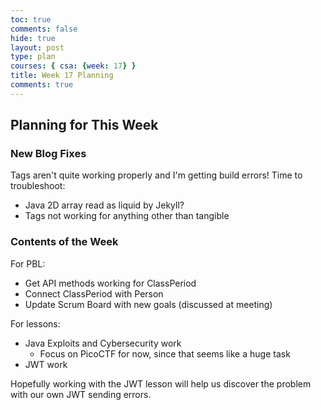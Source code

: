 ```yaml
---
toc: true
comments: false
hide: true
layout: post
type: plan
courses: { csa: {week: 17} }
title: Week 17 Planning
comments: true
---
```


## Planning for This Week

### New Blog Fixes

Tags aren't quite working properly and I'm getting build errors! Time to troubleshoot:
- Java 2D array read as liquid by Jekyll?
- Tags not working for anything other than tangible

### Contents of the Week

For PBL:
- Get API methods working for ClassPeriod
- Connect ClassPeriod with Person
- Update Scrum Board with new goals (discussed at meeting)

For lessons:
- Java Exploits and Cybersecurity work
    - Focus on PicoCTF for now, since that seems like a huge task
- JWT work

Hopefully working with the JWT lesson will help us discover the problem with our own JWT sending errors.
